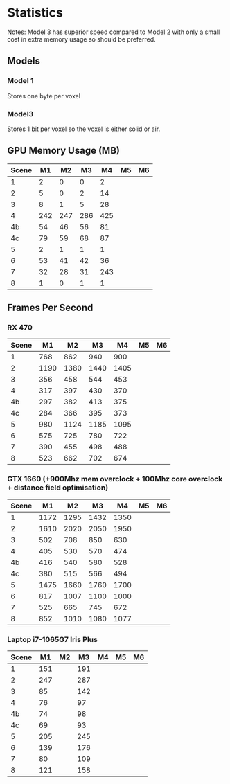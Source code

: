 # Statistics

Notes:
Model 3 has superior speed compared to Model 2 with only
a small cost in extra memory usage so should be preferred.

## Models

### Model 1

Stores one byte per voxel

### Model3

Stores 1 bit per voxel so the voxel is either solid or air.

## GPU Memory Usage (MB)

Scene |  M1  |  M2  |  M3  |  M4  |  M5  |  M6
------|------|------|------|------|------|------
  1   |   2  |   0  |   0  |   2  |      |
  2   |   5  |   0  |   2  |  14  |      |
  3   |   8  |   1  |   5  |  28  |      |
  4   | 242  | 247  | 286  | 425  |      |
  4b  |  54  |  46  |  56  |  81  |      |
  4c  |  79  |  59  |  68  |  87  |      |
  5   |   2  |   1  |   1  |   1  |      |
  6   |  53  |  41  |  42  |  36  |      |
  7   |  32  |  28  |  31  | 243  |      |
  8   |   1  |   0  |   1  |   1  |      |

## Frames Per Second

### RX 470

Scene |   M1  |  M2  |  M3  |  M4  |  M5  |  M6
------|-------|------|------|------|------|------
  1   |  768  |  862 |  940 |  900 |      |
  2   | 1190  | 1380 | 1440 | 1405 |      |
  3   |  356  |  458 |  544 |  453 |      |
  4   |  317  |  397 |  430 |  370 |      |
  4b  |  297  |  382 |  413 |  375 |      |
  4c  |  284  |  366 |  395 |  373 |      |
  5   |  980  | 1124 | 1185 | 1095 |      |
  6   |  575  |  725 |  780 |  722 |      |
  7   |  390  |  455 |  498 |  488 |      |
  8   |  523  |  662 |  702 |  674 |      |

### GTX 1660 (+900Mhz mem overclock + 100Mhz core overclock + distance field optimisation)

Scene |   M1  |  M2  |  M3  |  M4  |  M5  |  M6
------|-------|------|------|------|------|------
  1   | 1172  | 1295 | 1432 | 1350 |      |
  2   | 1610  | 2020 | 2050 | 1950 |      |
  3   |  502  |  708 |  850 |  630 |      |
  4   |  405  |  530 |  570 |  474 |      |
  4b  |  416  |  540 |  580 |  528 |      |
  4c  |  380  |  515 |  566 |  494 |      |
  5   | 1475  | 1660 | 1760 | 1700 |      |
  6   |  817  | 1007 | 1100 | 1000 |      |
  7   |  525  |  665 |  745 |  672 |      |
  8   |  852  | 1010 | 1080 | 1077 |      |

### Laptop i7-1065G7 Iris Plus

Scene |   M1  |  M2  |  M3  |  M4  |  M5  |  M6
------|-------|------|------|------|------|------
  1   |  151  |      | 191  |      |      |
  2   |  247  |      | 287  |      |      |
  3   |  85   |      | 142  |      |      |
  4   |  76   |      | 97   |      |      |
  4b  |  74   |      | 98   |      |      |
  4c  |  69   |      | 93   |      |      |
  5   |  205  |      | 245  |      |      |
  6   |  139  |      | 176  |      |      |
  7   |  80   |      | 109  |      |      |
  8   |  121  |      | 158  |      |      |
